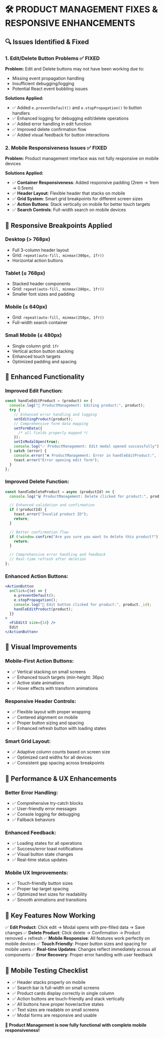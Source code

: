 # 🛠️ PRODUCT MANAGEMENT FIXES & RESPONSIVE ENHANCEMENTS

## 🔍 **Issues Identified & Fixed**

### 1. **Edit/Delete Button Problems** ✅ FIXED

**Problem:** Edit and Delete buttons may not have been working due to:

- Missing event propagation handling
- Insufficient debugging/logging
- Potential React event bubbling issues

**Solutions Applied:**

- ✅ Added `e.preventDefault()` and `e.stopPropagation()` to button handlers
- ✅ Enhanced logging for debugging edit/delete operations
- ✅ Added error handling in edit function
- ✅ Improved delete confirmation flow
- ✅ Added visual feedback for button interactions

### 2. **Mobile Responsiveness Issues** ✅ FIXED

**Problem:** Product management interface was not fully responsive on mobile devices

**Solutions Applied:**

- ✅ **Container Responsiveness**: Added responsive padding (2rem → 1rem → 0.5rem)
- ✅ **Header Layout**: Flexible header that stacks on mobile
- ✅ **Grid System**: Smart grid breakpoints for different screen sizes
- ✅ **Action Buttons**: Stack vertically on mobile for better touch targets
- ✅ **Search Controls**: Full-width search on mobile devices

## 📱 **Responsive Breakpoints Applied**

### **Desktop (> 768px)**

- Full 3-column header layout
- Grid: `repeat(auto-fill, minmax(300px, 1fr))`
- Horizontal action buttons

### **Tablet (≤ 768px)**

- Stacked header components
- Grid: `repeat(auto-fill, minmax(280px, 1fr))`
- Smaller font sizes and padding

### **Mobile (≤ 640px)**

- Grid: `repeat(auto-fill, minmax(250px, 1fr))`
- Full-width search container

### **Small Mobile (≤ 480px)**

- Single column grid: `1fr`
- Vertical action button stacking
- Enhanced touch targets
- Optimized padding and spacing

## 🔧 **Enhanced Functionality**

### **Improved Edit Function:**

```jsx
const handleEditProduct = (product) => {
  console.log("🔧 ProductManagement: Editing product:", product);
  try {
    // Enhanced error handling and logging
    setEditingProduct(product);
    // Comprehensive form data mapping
    setFormData({
      /* all fields properly mapped */
    });
    setIsModalOpen(true);
    console.log("✅ ProductManagement: Edit modal opened successfully");
  } catch (error) {
    console.error("❌ ProductManagement: Error in handleEditProduct:", error);
    toast.error("Error opening edit form");
  }
};
```

### **Improved Delete Function:**

```jsx
const handleDeleteProduct = async (productId) => {
  console.log("🗑️ ProductManagement: Delete clicked for product:", productId);

  // Enhanced validation and confirmation
  if (!productId) {
    toast.error("Invalid product ID");
    return;
  }

  // Better confirmation flow
  if (!window.confirm("Are you sure you want to delete this product?")) {
    return;
  }

  // Comprehensive error handling and feedback
  // Real-time refresh after deletion
};
```

### **Enhanced Action Buttons:**

```jsx
<ActionButton
  onClick={(e) => {
    e.preventDefault();
    e.stopPropagation();
    console.log("🔧 Edit button clicked for product:", product._id);
    handleEditProduct(product);
  }}
>
  <FiEdit3 size={14} />
  Edit
</ActionButton>
```

## 🎨 **Visual Improvements**

### **Mobile-First Action Buttons:**

- ✅ Vertical stacking on small screens
- ✅ Enhanced touch targets (min-height: 36px)
- ✅ Active state animations
- ✅ Hover effects with transform animations

### **Responsive Header Controls:**

- ✅ Flexible layout with proper wrapping
- ✅ Centered alignment on mobile
- ✅ Proper button sizing and spacing
- ✅ Enhanced refresh button with loading states

### **Smart Grid Layout:**

- ✅ Adaptive column counts based on screen size
- ✅ Optimized card widths for all devices
- ✅ Consistent gap spacing across breakpoints

## 🚀 **Performance & UX Enhancements**

### **Better Error Handling:**

- ✅ Comprehensive try-catch blocks
- ✅ User-friendly error messages
- ✅ Console logging for debugging
- ✅ Fallback behaviors

### **Enhanced Feedback:**

- ✅ Loading states for all operations
- ✅ Success/error toast notifications
- ✅ Visual button state changes
- ✅ Real-time status updates

### **Mobile UX Improvements:**

- ✅ Touch-friendly button sizes
- ✅ Proper tap target spacing
- ✅ Optimized text sizes for readability
- ✅ Smooth animations and transitions

## 🎯 **Key Features Now Working**

✅ **Edit Product**: Click edit → Modal opens with pre-filled data → Save changes
✅ **Delete Product**: Click delete → Confirmation → Product removed + refresh
✅ **Mobile Responsive**: All features work perfectly on mobile devices
✅ **Touch Friendly**: Proper button sizes and spacing for mobile users
✅ **Real-time Updates**: Changes reflect immediately across all components
✅ **Error Recovery**: Proper error handling with user feedback

## 📱 **Mobile Testing Checklist**

- ✅ Header stacks properly on mobile
- ✅ Search bar is full-width on small screens
- ✅ Product cards display correctly in single column
- ✅ Action buttons are touch-friendly and stack vertically
- ✅ All buttons have proper hover/active states
- ✅ Text sizes are readable on small screens
- ✅ Modal forms are responsive and usable

**🎉 Product Management is now fully functional with complete mobile responsiveness!**
